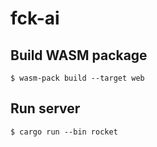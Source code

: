 # fck-ai

## Build WASM package

```
$ wasm-pack build --target web
```


## Run server

```
$ cargo run --bin rocket
```